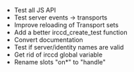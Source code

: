 - Test all JS API
- Test server events -> transports
- Improve reloading of Transport sets
- Add a better irccd_create_test function
- Convert documentation
- Test if server/identity names are valid
- Get rid of irccd global variable
- Rename slots "on*" to "handle"
